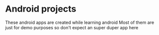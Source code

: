 # Android projects
These android apps are created while learning android
Most of them are just for demo purposes so don't expect an super duper app here
